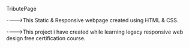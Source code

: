TributePage

---->This Static & Responsive webpage created using HTML & CSS.                                     

---->This project i have created while learning legacy responsive
     web design free certification course.
